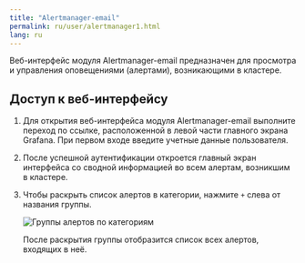 ```yaml
---
title: "Alertmanager-email"
permalink: ru/user/alertmanager1.html
lang: ru
---
```


Веб-интерфейс модуля Alertmanager-email предназначен для просмотра и управления оповещениями (алертами), возникающими в кластере.

## Доступ к веб-интерфейсу

1. Для открытия веб-интерфейса модуля Alertmanager-email выполните переход по ссылке, расположенной в левой части главного экрана Grafana. При первом входе введите учетные данные пользователя.
1. После успешной аутентификации откроется главный экран интерфейса со сводной информацией во всем алертам, возникшим в кластере.
1. Чтобы раскрыть список алертов в категории, нажмите `+` слева от названия группы.

    ![Группы алертов по категориям](../images/alertmanager-email/alertmanager-alerts.png)

    После раскрытия группы отобразится список всех алертов, входящих в неё.
